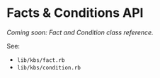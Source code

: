 # Facts & Conditions API

*Coming soon: Fact and Condition class reference.*

See:
- `lib/kbs/fact.rb`
- `lib/kbs/condition.rb`
